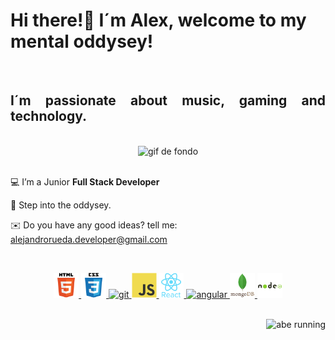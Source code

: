 <h1>Hi there!👹 I´m Alex, welcome to my mental oddysey!</h1>

<br /> 

<h2 align="justify">I´m passionate about music, gaming and technology.</h2>
<br />
<div align="left">
 <div align="center">
<img width="150px" src="https://as01.epimg.net/meristation/imagenes/2014/07/12/reportaje/1405144800_660549_1532539282_sumario_normal.png" alt="gif de fondo">
</div>
<br />
 
💻 I’m a Junior **Full Stack Developer** 

👹 Step into the oddysey.
 

✉️ 
Do you have any good ideas? tell me: alejandrorueda.developer@gmail.com


<br />


<p align="center"> <a href="https://www.w3.org/html/" target="_blank" rel="noreferrer"> <img src="https://raw.githubusercontent.com/devicons/devicon/master/icons/html5/html5-original-wordmark.svg" alt="html5" width="40" height="40"/> </a> <a href="https://www.w3schools.com/css/" target="_blank" rel="noreferrer"> <img src="https://raw.githubusercontent.com/devicons/devicon/master/icons/css3/css3-original-wordmark.svg" alt="css3" width="40" height="40"/> </a> <a href="https://git-scm.com/" target="_blank" rel="noreferrer"> <img src="https://www.vectorlogo.zone/logos/git-scm/git-scm-icon.svg" alt="git" width="40" height="40"/> </a><a href="https://developer.mozilla.org/en-US/docs/Web/JavaScript" target="_blank" rel="noreferrer"> <img src="https://raw.githubusercontent.com/devicons/devicon/master/icons/javascript/javascript-original.svg" alt="javascript" width="40" height="40"/> </a><a href="https://reactjs.org/" target="_blank" rel="noreferrer"> <img src="https://raw.githubusercontent.com/devicons/devicon/master/icons/react/react-original-wordmark.svg" alt="react" width="40" height="40"/> </a> <a href="https://angular.io" target="_blank" rel="noreferrer"> <img src="https://angular.io/assets/images/logos/angular/angular.svg" alt="angular" width="40" height="40"/> </a> <a href="https://www.mongodb.com/" target="_blank" rel="noreferrer"> <img src="https://raw.githubusercontent.com/devicons/devicon/master/icons/mongodb/mongodb-original-wordmark.svg" alt="mongodb" width="40" height="40"/> </a> <a href="https://nodejs.org" target="_blank" rel="noreferrer"> <img src="https://raw.githubusercontent.com/devicons/devicon/master/icons/nodejs/nodejs-original-wordmark.svg" alt="nodejs" width="40" height="40"/> </a></p>

<br /> 
<div align="right"><img  width="600px" src="https://hb.imgix.net/69974937645e899b3eed99138bdeba23e24cc580.png?auto=compress,format&s=e383076307b5ee68e96850a2032587e3" alt="abe running"/> </div>
